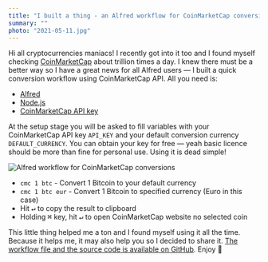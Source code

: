 ```yaml
---
title: "I built a thing - an Alfred workflow for CoinMarketCap conversions"
summary: ""
photo: "2021-05-11.jpg"
---
```


Hi all cryptocurrencies maniacs! I recently got into it too and I found myself checking [CoinMarketCap](https://coinmarketcap.com) about trillion times a day. I knew there must be a better way so I have a great news for all Alfred users — I built a quick conversion workflow using CoinMarketCap API. All you need is:

- [Alfred](https://www.alfredapp.com)
- [Node.js](https://nodejs.org/)
- [CoinMarketCap API key](https://coinmarketcap.com/api/)

At the setup stage you will be asked to fill variables with your CoinMarketCap API key `API_KEY` and your default conversion currency `DEFAULT_CURRENCY`. You can obtain your key for free — yeah basic licence should be more than fine for personal use. Using it is dead simple!

![Alfred workflow for CoinMarketCap conversions](/photos/2021-05-11-1.png)

- `cmc 1 btc` - Convert 1 Bitcoin to your default currency
- `cmc 1 btc eur` - Convert 1 Bitcoin to specified currency (Euro in this case)
- Hit <kbd>↵</kbd> to copy the result to clipboard
- Holding <kbd>⌘</kbd> key, hit <kbd>↵</kbd> to open CoinMarketCap website no selected coin

This little thing helped me a ton and I found myself using it all the time. Because it helps me, it may also help you so I decided to share it. [The workflow file and the source code is available on GitHub](). Enjoy 🤑

